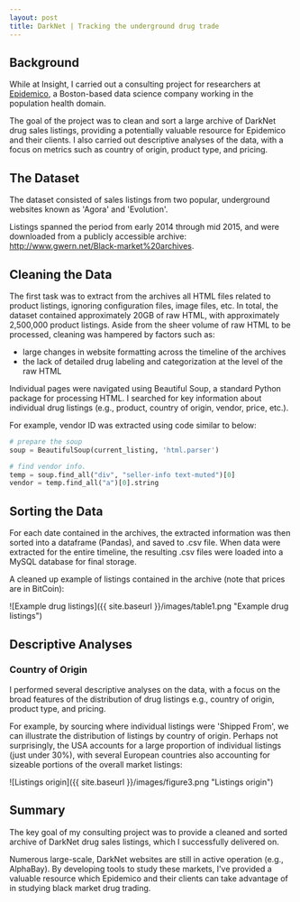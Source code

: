 ```yaml
---
layout: post
title: DarkNet | Tracking the underground drug trade
---
```


## Background

While at Insight, I carried out a consulting project for researchers at [Epidemico](http://www.epidemico.com), a Boston-based data science company working in the population health domain. 

The goal of the project was to clean and sort a large archive of DarkNet drug sales listings, providing a potentially valuable resource for Epidemico and their clients. I also carried out descriptive analyses of the data, with a focus on metrics such as country of origin, product type, and pricing.

## The Dataset

The dataset consisted of sales listings from two popular, underground websites known as 'Agora' and 'Evolution'. 

Listings spanned the period from early 2014 through mid 2015, and were downloaded from a publicly accessible archive: <http://www.gwern.net/Black-market%20archives>.

## Cleaning the Data

The first task was to extract from the archives all HTML files related to product listings, ignoring configuration files, image files, etc. In total, the dataset contained approximately 20GB of raw HTML, with approximately 2,500,000 product listings. Aside from the sheer volume of raw HTML to be processed, cleaning was hampered by factors such as:
  
- large changes in website formatting across the timeline of the archives
- the lack of detailed drug labeling and categorization at the level of the raw HTML

Individual pages were navigated using Beautiful Soup, a standard Python package for processing HTML. I searched for key information about individual drug listings (e.g., product, country of origin, vendor, price, etc.). 

For example, vendor ID was extracted using code similar to below:

```python
# prepare the soup
soup = BeautifulSoup(current_listing, 'html.parser')

# find vendor info.
temp = soup.find_all("div", "seller-info text-muted")[0]
vendor = temp.find_all("a")[0].string
```

## Sorting the Data

For each date contained in the archives, the extracted information was then sorted into a dataframe (Pandas), and saved to .csv file. When data were extracted for the entire timeline, the resulting .csv files were loaded into a MySQL database for final storage.

A cleaned up example of listings contained in the archive (note that prices are in BitCoin):

![Example drug listings]({{ site.baseurl }}/images/table1.png "Example drug listings")

## Descriptive Analyses

### Country of Origin

I performed several descriptive analyses on the data, with a focus on the broad features of the distribution of drug listings e.g., country of origin, product type, and pricing.

For example, by sourcing where individual listings were 'Shipped From', we can illustrate the distribution of listings by country of origin. Perhaps not surprisingly, the USA accounts for a large proportion of individual listings (just under 30%), with several European countries also accounting for sizeable portions of the overall market listings:

![Listings origin]({{ site.baseurl }}/images/figure3.png "Listings origin")

## Summary
The key goal of my consulting project was to provide a cleaned and sorted archive of DarkNet drug sales listings, which I successfully delivered on. 

Numerous large-scale, DarkNet websites are still in active operation (e.g., AlphaBay). By developing tools to study these markets, I've provided a valuable resource which Epidemico and their clients can take advantage of in studying black market drug trading.
<!--more-->
